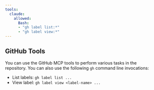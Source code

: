 ```yaml
---
tools:
  claude:
    allowed:
      Bash: 
      - "gh label list:*"
      - "gh label view:*"
---
```


## GitHub Tools

You can use the GitHub MCP tools to perform various tasks in the repository. You can also use the following `gh` command line invocations:

- List labels: `gh label list ...`
- View label: `gh label view <label-name> ...`
